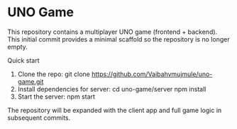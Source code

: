 # UNO Game

This repository contains a multiplayer UNO game (frontend + backend). This initial commit provides a minimal scaffold so the repository is no longer empty.

Quick start

1. Clone the repo:
   git clone https://github.com/Vaibahvmujmule/uno-game.git
2. Install dependencies for server:
   cd uno-game/server
   npm install
3. Start the server:
   npm start

The repository will be expanded with the client app and full game logic in subsequent commits.
